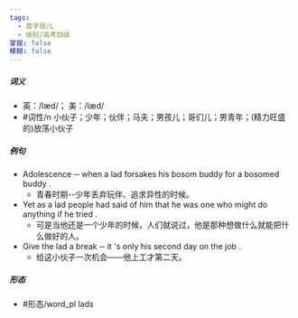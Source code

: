```yaml
---
tags:
  - 首字母/L
  - 级别/高考四级
掌握: false
模糊: false
---
```

##### 词义
- 英：/læd/； 美：/læd/
- #词性/n  小伙子；少年；伙伴；马夫；男孩儿；哥们儿；男青年；(精力旺盛的)放荡小伙子
##### 例句
- Adolescence ─ when a lad forsakes his bosom buddy for a bosomed buddy .
	- 青春时期--少年丢弃玩伴、追求异性的时候。
- Yet as a lad people had said of him that he was one who might do anything if he tried .
	- 可是当他还是一个少年的时候，人们就说过，他是那种想做什么就能把什么做好的人。
- Give the lad a break ─ it 's only his second day on the job .
	- 给这小伙子一次机会——他上工才第二天。
##### 形态
- #形态/word_pl lads
